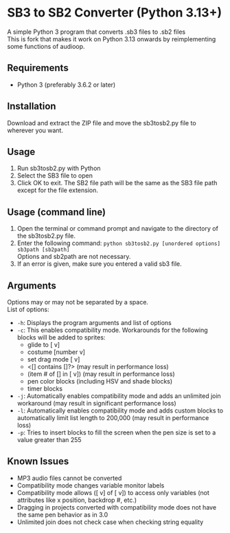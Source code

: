 SB3 to SB2 Converter (Python 3.13+)
==============
A simple Python 3 program that converts .sb3 files to .sb2 files\
This is fork that makes it work on Python 3.13 onwards by reimplementing some functions of audioop.

Requirements
--------------
- Python 3 (preferably 3.6.2 or later)

Installation
--------------
Download and extract the ZIP file and move the sb3tosb2.py file to wherever you want.

Usage
--------------
1. Run sb3tosb2.py with Python
2. Select the SB3 file to open
3. Click OK to exit. The SB2 file path will be the same as the SB3 file path except for the file extension.

Usage (command line)
--------------
1. Open the terminal or command prompt and navigate to the directory of the sb3tosb2.py file.
2. Enter the following command: `python sb3tosb2.py [unordered options] sb3path [sb2path]`<br>Options and sb2path are not necessary.
3. If an error is given, make sure you entered a valid sb3 file.

Arguments
--------------
Options may or may not be separated by a space.<br>
List of options:
- `-h`: Displays the program arguments and list of options
- `-c`: This enables compatibility mode. Workarounds for the following blocks will be added to sprites:
  - glide to [ v]
  - costume [number v]
  - set drag mode [ v]
  - <[] contains []?> (may result in performance loss)
  - (item # of [] in [ v]) (may result in performance loss)
  - pen color blocks (including HSV and shade blocks)
  - timer blocks
- `-j`: Automatically enables compatibility mode and adds an unlimited join workaround (may result in significant performance loss)
- `-l`: Automatically enables compatibility mode and adds custom blocks to automatically limit list length to 200,000 (may result in performance loss)
- `-p`: Tries to insert blocks to fill the screen when the pen size is set to a value greater than 255

Known Issues
--------------
- MP3 audio files cannot be converted
- Compatibility mode changes variable monitor labels
- Compatibility mode allows ([ v] of [ v]) to access only variables (not attributes like x position, backdrop #, etc.)
- Dragging in projects converted with compatibility mode does not have the same pen behavior as in 3.0
- Unlimited join does not check case when checking string equality
